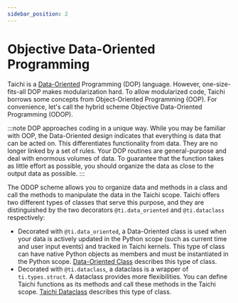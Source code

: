 ```yaml
---
sidebar_position: 2
---
```


# Objective Data-Oriented Programming

Taichi is a [Data-Oriented](https://en.wikipedia.org/wiki/Data-Oriented_design) Programming (DOP) language. However, one-size-fits-all DOP makes modularization hard. To allow modularized code, Taichi borrows some concepts from Object-Oriented Programming (OOP). For convenience, let's call the hybrid scheme Objective Data-Oriented Programming (ODOP).

:::note
DOP approaches coding in a unique way. While you may be familiar with OOP, the Data-Oriented design indicates that everything is data that can be acted on. This differentiates functionality from data. They are no longer linked by a set of rules. Your DOP routines are general-purpose and deal with enormous volumes of data. To guarantee that the function takes as little effort as possible, you should organize the data as close to the output data as possible.
:::

The ODOP scheme allows you to organize data and methods in a class and call the methods to manipulate the data in the Taichi scope. Taichi offers two different types of classes that serve this purpose, and they are distinguished by the two decorators `@ti.data_oriented` and `@ti.dataclass` respectively:

- Decorated with `@ti.data_oriented`, a Data-Oriented class is used when your data is actively updated in the Python scope (such as current time and user input events) and tracked in Taichi kernels. This type of class can have native Python objects as members and must be instantiated in the Python scope. [Data-Oriented Class](./data_oriented_class.md) describes this type of class.
- Decorated with `@ti.dataclass`, a dataclass is a wrapper of `ti.types.struct`. A dataclass provides more flexibilities. You can define Taichi functions as its methods and call these methods in the Taichi scope. [Taichi Dataclass](./dataclass.md) describes this type of class.
